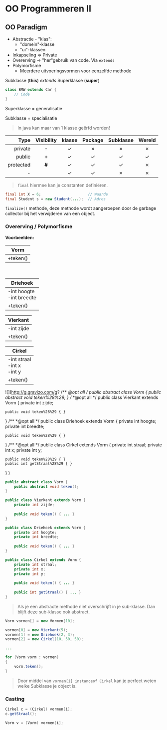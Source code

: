 # OO Programmeren II

## OO Paradigm

* Abstractie - "klas":
    - "domein"-klasse
    - "ui"-klassen
* Inkapseling => Private
* Overerving => "her"gebruik van code. Via `extends`
* Polymorfisme
	* Meerdere uitvoeringsvormen voor eenzelfde methode


Subklasse (**this**)  _extends_ Superklasse (**super**)

```java
class BMW extends Car {
    // Code
}
```


Superklasse = generalisatie

Subklasse = specialisatie

> In java kan maar van 1 klasse geërfd worden!


| Type      | Visibility | klasse   | Package   | Subklasse   | Wereld   |
| --------: | :--------: | :------: | :-------: | :---------: | :------: |
| private   | **-**      | ✓        | ✗         | ✗           | ✗        |
| public    | **+**      | ✓        | ✓         | ✓           | ✓        |
| protected | **#**      | ✓        | ✓         | ✓           | ✗        |
| -         |            | ✓        | ✓         | ✗           | ✗        |

> `final` hiermee kan je constanten definiëren.

```java
final int X = 6;                     // Waarde
final Student s = new Student(...);  // Adres
```

`finalize()` methode, deze methode wordt aangeroepen door de garbage collector bij het verwijderen van een object.


### Overerving / Polymorfisme

**Voorbeelden:**

| Vorm     |
| -------- |
| +teken() |

<br>

| Driehoek                    |
| --------------------------- |
| -int hoogte<br>-int breedte |
| +teken()                    |

| Vierkant                    |
| --------------------------- |
| -int zijde                  |
| +teken()                    |

| Cirkel                          |
| ------------------------------- |
| -int straal<br>-int x<br>-int y |
| +teken()                        |

![](http://g.gravizo.com/g?
/**
 *@opt all
 */
public abstract class Vorm {
    public abstract void teken%28%29;
}
/**
 *@opt all
 */
public class Vierkant extends Vorm {
    private int zijde;
    
    public void teken%28%29 { }
}
/**
 *@opt all
 */
public class Driehoek extends Vorm {
    private int hoogte;
    private int breedte;
    
    public void teken%28%29 { }
}
/**
 *@opt all
 */
public class Cirkel extends Vorm {
    private int straal;
    private int x;
    private int y;
    
    public void teken%28%29 { }
    public int getStraal%28%29 { } 
}
)

```java
public abstract class Vorm {
    public abstract void teken();
}

public class Vierkant extends Vorm {
    private int zijde;
    
    public void teken() { ... }
}

public class Driehoek extends Vorm {
    private int hoogte;
    private int breedte;
    
    public void teken() { ... }
}

public class Cirkel extends Vorm {
    private int straal;
    private int x;
    private int y;
    
    public void teken() { ... }
    
    public int getStraal() { ... } 
}
```

> Als je een abstracte methode niet overschrijft in je sub-klasse. Dan blijft deze sub-klasse ook abstract.


```java
Vorm vormen[] = new Vormen[10];

vormen[0] = new Vierkant(5);
vormen[1] = new Driehoek(2, 3);
vormen[2] = new Cirkel(10, 50, 50);

...

for (Vorm vorm : vormen) 
{
    vorm.teken();
} 
```

> Door middel van `vormen[i] instanceof Cirkel` kan je perfect weten welke Subklasse je object is.

### Casting

```java
Cirkel c = (Cirkel) vormen[i];
c.getStraal();

Vorm v = (Vorm) vormen[i];
```

